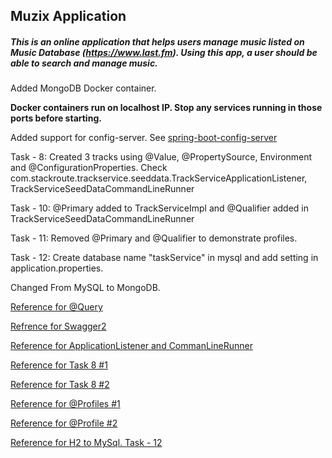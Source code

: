 ## Muzix Application

##### This is an online application that helps users manage music listed on Music Database (https://www.last.fm). Using this app, a user should be able to search and manage music.

Added MongoDB Docker container.

**Docker containers run on localhost IP. Stop any services running in those ports before starting.**

Added support for config-server. See [spring-boot-config-server](https://github.com/Bsd15/spring-boot-config-server)


Task - 8: Created 3 tracks using @Value, @PropertySource, Environment and @ConfigurationProperties. Check com.stackroute.trackservice.seeddata.TrackServiceApplicationListener, TrackServiceSeedDataCommandLineRunner

Task - 10: @Primary added to TrackServiceImpl and @Qualifier added in TrackServiceSeedDataCommandLineRunner

Task - 11: Removed @Primary and @Qualifier to demonstrate profiles.

Task - 12: Create database name "taskService" in mysql and add setting in application.properties.

Changed From MySQL to MongoDB.

[Reference for @Query](http://zetcode.com/springboot/datajpaquery/)

[Refrence for Swagger2](https://www.baeldung.com/swagger-2-documentation-for-spring-rest-api)

[Reference for ApplicationListener and CommanLineRunner](https://www.baeldung.com/running-setup-logic-on-startup-in-spring)

[Reference for Task 8 #1](https://www.baeldung.com/properties-with-spring)

[Reference for Task 8 #2](http://appsdeveloperblog.com/reading-application-properties-spring-boot/)

[Reference for @Profiles #1](https://dzone.com/articles/spring-boot-profiles-1)

[Reference for @Profile #2](https://www.baeldung.com/spring-profiles)

[Reference for H2 to MySql. Task - 12](https://springframework.guru/configuring-spring-boot-for-mysql/)
